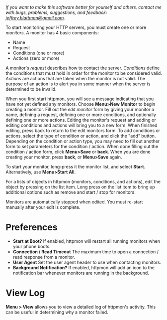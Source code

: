 _If you want to make this software better for yourself and others, contact me with bugs, problems, suggestions, and feedback: jeffrey.blattman@gmail.com._

To start monitoring your HTTP servers, you must create one or more _monitors_. A monitor has 4 basic components:

  * Name
  * Request
  * Conditions (one or more)
  * Actions (zero or more)

A monitor's _request_ describes how to contact the server. _Conditions_ define the conditions that must hold in order for the monitor to be considered valid. _Actions_ are actions that are taken when the monitor is not valid. The purpose of an action is to alert you in some manner when the server is determined to be invalid.

When you first start httpmon, you will see a message indicating that you have not yet defined any monitors. Choose **Menu>New Monitor** to begin creating a monitor. Fill out the _edit monitor_ form by giving your monitor a name, defining a request, defining one or more conditions, and optionally defining one or more actions. Editing the monitor's request and adding or editing conditions and actions will bring you to a new form. When finished editing, press back to return to the edit monitors form. To add conditions or actions, select the type of condition or action, and click the "add" button. Depending on the condition or action type, you may need to fill out another form to set parameters for the condition / action. When done filling out the condition / action form, click **Menu>Save** or **back**. When you are done creating your monitor, press **back**, or **Menu>Save** again.

To start your monitor, long-press it the monitor list, and select **Start**. Alternatively, use **Menu>Start All**.

For a lists of objects in httpmon (monitors, conditions, and actions), edit the object by pressing on the list item. Long press on the list item to bring up additional options such as remove and start / stop for monitors.

Monitors are automatically stopped when edited. You must re-start manually after your edit is complete.

# Preferences #

  * **Start at Boot?** If enabled, httpmon will restart all running monitors when your phone boots.
  * **Connection / Read Timeout** The maximum time to open a connection / read response from a monitor.
  * **User Agent** Set the user agent header to use when contacting monitors.
  * **Background Notification?** If enabled, httpmon will add an icon to the notification bar whenever monitors are running in the background.

# View Log #

**Menu > View** allows you to view a detailed log of httpmon's activity. This can be useful in determining why a monitor failed.